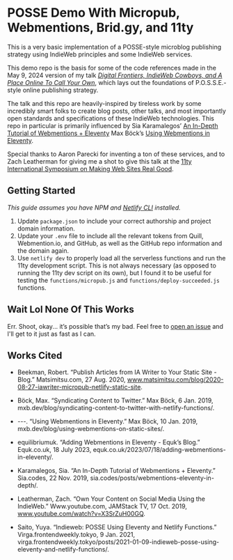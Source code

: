 # POSSE Demo With Micropub, Webmentions, Brid.gy, and 11ty

This is a very basic implementation of a POSSE-style microblog publishing strategy using IndieWeb principles and some IndieWeb services. 

This demo repo is the basis for some of the code references made in the May 9, 2024 version of my talk [*Digital Frontiers, IndieWeb Cowboys, and A Place Online To Call Your Own*](https://www.youtube.com/watch?v=iLxJ6PtuF9M&t=8542s), which lays out the foundations of P.O.S.S.E.-style online publishing strategy.

The talk and this repo are heavily-inspired by tireless work by some incredibly smart folks to create blog posts, other talks, and most importantly open standards and specifications of these IndieWeb technologies. This repo in particular is primarily influenced by Sia Karamalegos’ [An In-Depth Tutorial of Webmentions + Eleventy](sia.codes/posts/webmentions-eleventy-in-depth/) Max Böck’s [Using Webmentions in Eleventy](https://mxb.dev/blog/using-webmentions-on-static-sites/).

Special thanks to Aaron Parecki for inventing a ton of these services, and to Zach Leatherman for giving me a shot to give this talk at the [11ty International Symposium on Making Web Sites Real Good](https://conf.11ty.dev/).


## Getting Started

*This guide assumes you have NPM and [Netlify CLI](https://docs.netlify.com/cli/get-started/) installed.*

1. Update `package.json` to include your correct authorship and project domain information.
2. Update your `.env` file to include all the relevant tokens from Quill, Webmention.io, and GitHub, as well as the GitHub repo information and the domain again.
3. Use `netlify dev` to properly load all the serverless functions and run the 11ty development script. This is not always necessary (as opposed to running the 11ty dev script on its own), but I found it to be useful for testing the `functions/micropub.js` and `functions/deploy-succeeded.js` functions. 

## Wait Lol None Of This Works

Err. Shoot, okay... it’s possible that’s my bad. Feel free to [open an issue](https://github.com/xdesro/showbiz.baby/issues) and I'll get to it just as fast as I can.

## Works Cited

- Beekman, Robert. “Publish Articles from IA Writer to Your Static Site - Blog.” Matsimitsu.com, 27 Aug. 2020, www.matsimitsu.com/blog/2020-08-27-iawriter-micropub-netlify-static-site.

- Böck, Max. “Syndicating Content to Twitter.” Max Böck, 6 Jan. 2019, mxb.dev/blog/syndicating-content-to-twitter-with-netlify-functions/.

- ---. “Using Webmentions in Eleventy.” Max Böck, 10 Jan. 2019, mxb.dev/blog/using-webmentions-on-static-sites/.

- equilibriumuk. “Adding Webmentions in Eleventy - Equk’s Blog.” Equk.co.uk, 18 July 2023, equk.co.uk/2023/07/18/adding-webmentions-in-eleventy/.

- Karamalegos, Sia. “An In-Depth Tutorial of Webmentions + Eleventy.” Sia.codes, 22 Nov. 2019, sia.codes/posts/webmentions-eleventy-in-depth/.

- Leatherman, Zach. “Own Your Content on Social Media Using the IndieWeb.” Www.youtube.com, JAMStack TV, 17 Oct. 2019, www.youtube.com/watch?v=X3SrZuH00GQ.

- Saito, Yuya. “Indieweb: POSSE Using Eleventy and Netlify Functions.” Virga.frontendweekly.tokyo, 9 Jan. 2021, virga.frontendweekly.tokyo/posts/2021-01-09-indieweb-posse-using-eleventy-and-netlify-functions/.
